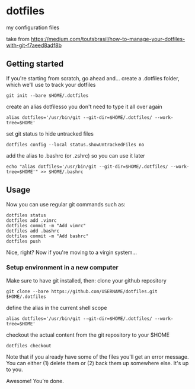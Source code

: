 # dotfiles
my configuration files

take from https://medium.com/toutsbrasil/how-to-manage-your-dotfiles-with-git-f7aeed8adf8b

## Getting started

If you're starting from scratch, go ahead and… create a .dotfiles folder, which we'll use to track your dotfiles

    git init --bare $HOME/.dotfiles

create an alias dotfilesso you don't need to type it all over again

    alias dotfiles='/usr/bin/git --git-dir=$HOME/.dotfiles/ --work-tree=$HOME'

set git status to hide untracked files

    dotfiles config --local status.showUntrackedFiles no

add the alias to .bashrc (or .zshrc) so you can use it later

    echo "alias dotfiles='/usr/bin/git --git-dir=$HOME/.dotfiles/ --work-tree=$HOME'" >> $HOME/.bashrc

## Usage

Now you can use regular git commands such as:

    dotfiles status
    dotfiles add .vimrc
    dotfiles commit -m "Add vimrc"
    dotfiles add .bashrc
    dotfiles commit -m "Add bashrc"
    dotfiles push

Nice, right? Now if you're moving to a virgin system…

### Setup environment in a new computer

Make sure to have git installed, then:
clone your github repository

    git clone --bare https://github.com/USERNAME/dotfiles.git $HOME/.dotfiles

define the alias in the current shell scope

    alias dotfiles='/usr/bin/git --git-dir=$HOME/.dotfiles/ --work-tree=$HOME'

checkout the actual content from the git repository to your $HOME

    dotfiles checkout

Note that if you already have some of the files you'll get an error message. You can either (1) delete them or (2) back them up somewhere else. It's up to you.

Awesome! You’re done.
